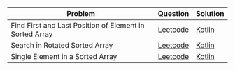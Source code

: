 | Problem                                                 | Question                                                                                          | Solution                     |
| ------------------------------------------------------- | ------------------------------------------------------------------------------------------------- | ---------------------------- |
| Find First and Last Position of Element in Sorted Array | [Leetcode](https://leetcode.com/problemsfind-first-and-last-position-of-element-in-sorted-array/) | [Kotlin](../leetcode/34.kt)  |
| Search in Rotated Sorted Array                          | [Leetcode](https://leetcode.com/problems/search-in-rotated-sorted-array/)                         | [Kotlin](../leetcode/33.kt)  |
| Single Element in a Sorted Array                        | [Leetcode](https://leetcode.com/problems/single-element-in-a-sorted-array/)                       | [Kotlin](../leetcode/540.kt) |